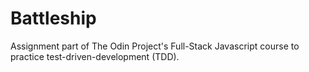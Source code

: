 # Battleship
Assignment part of The Odin Project's Full-Stack Javascript course to practice test-driven-development (TDD).
